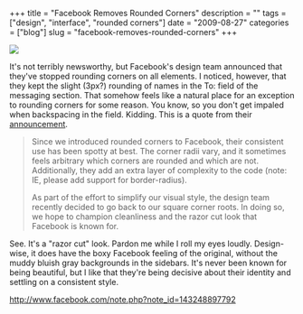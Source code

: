 +++
title = "Facebook Removes Rounded Corners"
description = ""
tags = ["design", "interface", "rounded corners"]
date = "2009-08-27"
categories = ["blog"]
slug = "facebook-removes-rounded-corners"
+++



  <div class="notebook-screenshot"><a href="http://www.facebook.com/note.php?note_id=143248897792"><img src="//konigi.com/media/bluga/wt4a96a9b2715c3.jpg"/></a></div><p>It's not terribly newsworthy, but Facebook's design team announced that they've stopped rounding corners on all elements. I noticed, however, that they kept the slight (3px?) rounding of names in the To: field of the messaging section. That somehow feels like a natural place for an exception to rounding corners for some reason. You know, so you don't get impaled when backspacing in the field. Kidding. This is a quote from their <a href="http://www.facebook.com/note.php?note_id=143248897792&amp;comments">announcement</a>.</p>
<blockquote><p>Since we introduced rounded corners to Facebook, their consistent use has been spotty at best. The corner radii vary, and it sometimes feels arbitrary which corners are rounded and which are not. Additionally, they add an extra layer of complexity to the code (note: IE, please add support for border-radius).</p>
<p>As part of the effort to simplify our visual style, the design team recently decided to go back to our square corner roots. In doing so, we hope to champion cleanliness and the razor cut look that Facebook is known for.</p></blockquote>
<p>See. It's a "razor cut" look. Pardon me while I roll my eyes loudly. Design-wise, it does have the boxy Facebook feeling of the original, without the muddy bluish gray backgrounds in the sidebars. It's never been known for being beautiful, but I like that they're being decisive about their identity and settling on a consistent style.</p>
    
  <a href="http://www.facebook.com/note.php?note_id=143248897792">http://www.facebook.com/note.php?note_id=143248897792</a>
